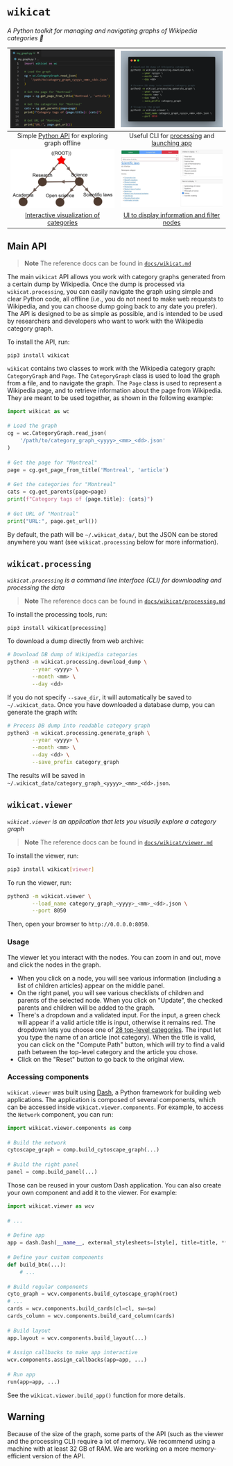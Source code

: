 # `wikicat`

*A Python toolkit for managing and navigating graphs of Wikipedia categories 🔖*

| ![API Sample](assets/api.png) | ![CLI Sample](assets/cli.png) |
|:---:|:---:|
| Simple [Python API](#main-api) for exploring graph offline | Useful CLI for [processing](#wikicatprocessing) and [launching app](#wikicatviewer) |
| ![Interactive network](assets/interactive_network.jpg) | ![panels in the user interface](assets/ui.jpg) |
| [Interactive visualization of categories](#wikicatviewer) | [UI to display information and filter nodes](#usage) |


## Main API

> **Note** The reference docs can be found in [`docs/wikicat.md`](docs/wikicat.md)

The main `wikicat` API allows you work with category graphs generated from a certain dump by Wikipedia. Once the dump is processed via `wikicat.processing`, you can easily navigate the graph using simple and clear Python code, all offline (i.e., you do not need to make web requests to Wikipedia, and you can choose dump going back to any date you prefer). The API is designed to be as simple as possible, and is intended to be used by researchers and developers who want to work with the Wikipedia category graph.

To install the API, run:

```
pip3 install wikicat
```

`wikicat` contains two classes to work with the Wikipedia category graph: `CategoryGraph` and `Page`. The `CategoryGraph` class is used to load the graph from a file, and to navigate the graph. The `Page` class is used to represent a Wikipedia page, and to retrieve information about the page from Wikipedia. They are meant to be used together, as shown in the following example:

```python
import wikicat as wc

# Load the graph
cg = wc.CategoryGraph.read_json(
    '/path/to/category_graph_<yyyy>_<mm>_<dd>.json'
)

# Get the page for "Montreal"
page = cg.get_page_from_title('Montreal', 'article')

# Get the categories for "Montreal"
cats = cg.get_parents(page=page)
print(f"Category tags of {page.title}: {cats}")

# Get URL of "Montreal"
print("URL:", page.get_url())
```

By default, the path will be `~/.wikicat_data/`, but the JSON can be stored anywhere you want (see `wikicat.processing` below for more information).


## `wikicat.processing`

*`wikicat.processing` is a command line interface (CLI) for downloading and processing the data*

> **Note** The reference docs can be found in [`docs/wikicat/processing.md`](docs/wikicat/processing.md)

To install the processing tools, run:

```
pip3 install wikicat[processing]
```

To download a dump directly from web archive:

```bash
# Download DB dump of Wikipedia categories
python3 -m wikicat.processing.download_dump \
        --year <yyyy> \
        --month <mm> \
        --day <dd>
```

If you do not specify `--save_dir`, it will automatically be saved to `~/.wikicat_data`. Once you have downloaded a database dump, you can generate the graph with:

```bash
# Process DB dump into readable category graph
python3 -m wikicat.processing.generate_graph \
        --year <yyyy> \
        --month <mm> \
        --day <dd> \
        --save_prefix category_graph
```

The results will be saved in `~/.wikicat_data/category_graph_<yyyy>_<mm>_<dd>.json`.


## `wikicat.viewer`

*`wikicat.viewer` is an application that lets you visually explore a category graph*

> **Note** The reference docs can be found in [`docs/wikicat/viewer.md`](docs/wikicat/viewer.md)

To install the viewer, run:

```bash
pip3 install wikicat[viewer]
```

To run the viewer, run:

```bash
python3 -m wikicat.viewer \
        --load_name category_graph_<yyyy>_<mm>_<dd>.json \
        --port 8050
```

Then, open your browser to `http://0.0.0.0:8050`.

### Usage

The viewer let you interact with the nodes. You can zoom in and out, move and click the nodes in the graph.
- When you click on a node, you will see various information (including a list of children articles) appear on the middle panel. 
- On the right panel, you will see various checklists of children and parents of the selected node. When you click on "Update", the checked parents and children will be added to the graph.
- There's a dropdown and a validated input. For the input, a green check will appear if a valid article title is input, otherwise it remains red. The dropdown lets you choose one of [28 top-level categories](https://en.wikipedia.org/wiki/Wikipedia:Contents/Categories). The input let you type the name of an article (not category). When the title is valid, you can click on the "Compute Path" button, which will *try* to find a valid path between the top-level category and the article you chose.
- Click on the "Reset" button to go back to the original view.

### Accessing components

`wikicat.viewer` was built using [Dash](https://dash.plotly.com/), a Python framework for building web applications. The application is composed of several components, which can be accessed inside `wikicat.viewer.components`. For example, to access the `Network` component, you can run:

```python
import wikicat.viewer.components as comp

# Build the network
cytoscape_graph = comp.build_cytoscape_graph(...)

# Build the right panel
panel = comp.build_panel(...)
```

Those can be reused in your custom Dash application. You can also create your own component and add it to the viewer. For example:

```python
import wikicat.viewer as wcv

# ...

# Define app
app = dash.Dash(__name__, external_stylesheets=[style], title=title, **kwargs)

# Define your custom components
def build_btn(...):
    # ...

# Build regular components
cyto_graph = wcv.components.build_cytoscape_graph(root)
# ...
cards = wcv.components.build_cards(cl=cl, sw=sw)
cards_column = wcv.components.build_card_column(cards)

# Build layout
app.layout = wcv.components.build_layout(...)

# Assign callbacks to make app interactive
wcv.components.assign_callbacks(app=app, ...)

# Run app
run(app=app, ...)
```

See the `wikicat.viewer.build_app()` function for more details.

## Warning

Because of the size of the graph, some parts of the API (such as the viewer and the processing CLI) require a lot of memory. We recommend using a machine with at least 32 GB of RAM. We are working on a more memory-efficient version of the API.
